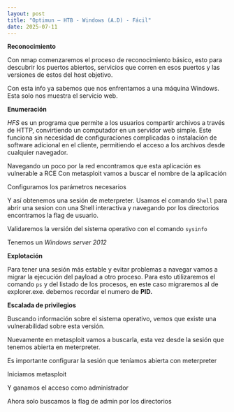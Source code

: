 ```yaml
---
layout: post
title: "Optimun – HTB - Windows (A.D) - Fácil"
date: 2025-07-11
---
```


**Reconocimiento**

Con nmap comenzaremos el proceso de reconocimiento básico, esto para descubrir los puertos abiertos, servicios que corren en esos puertos y las versiones de estos del host objetivo.
 
 
 
Con esta info ya sabemos que nos enfrentamos a una máquina Windows. Esta solo nos muestra el servicio web. 

**Enumeración**
 
_HFS_ es un programa que permite a los usuarios compartir archivos a través de HTTP, convirtiendo un computador en un servidor web simple. Este funciona sin necesidad de configuraciones complicadas o instalación de software adicional en el cliente, permitiendo el acceso a los archivos desde cualquier navegador.
 
Navegando un poco por la red encontramos que esta aplicación es vulnerable a RCE
Con metasploit vamos a buscar el nombre de la aplicación 
 
Configuramos los parámetros necesarios
 
 
Y así obtenemos una sesión de meterpreter.
Usamos el comando `Shell` para abrir una sesion con una Shell interactiva y navegando por los directorios encontramos la flag de usuario.
 
Validaremos la versión del sistema operativo con el comando `sysinfo`
 
Tenemos un _Windows server 2012_

**Explotación**

Para tener una sesión más estable y evitar problemas a navegar vamos a migrar la ejecución del payload a otro proceso.
Para esto utilizaremos el comando `ps` y del listado de los procesos, en este caso migraremos al de explorer.exe. debemos recordar el numero de **PID.**
 
  

**Escalada de privilegios**

Buscando información sobre el sistema operativo, vemos que existe una vulnerabilidad sobre esta versión. 
 
Nuevamente en metasploit vamos a buscarla, esta vez desde la sesión que tenemos abierta en meterpreter.
 
 
 
Es importante configurar la sesión que teníamos abierta con meterpreter
 
Iniciamos metasploit
 
Y ganamos el acceso como administrador
 

Ahora solo buscamos la flag de admin por los directorios

 

